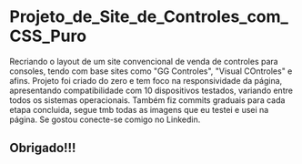 <h1>Projeto_de_Site_de_Controles_com_CSS_Puro</h1>

Recriando o layout de um site convencional de venda de controles para consoles, tendo com base sites como "GG Controles", "Visual COntroles" e afins.
Projeto foi criado do zero e tem foco na responsividade da página, apresentando compatibilidade com 10 dispositivos testados, variando entre todos os sistemas operacionais.
Também fiz commits graduais para cada etapa concluida, 
segue tmb todas as imagens que eu testei e usei na página.
Se gostou conecte-se comigo no Linkedin.

<h2>Obrigado!!!</h2>
